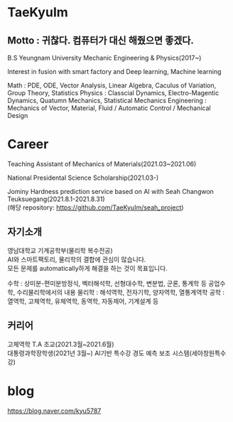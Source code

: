 # TaeKyuIm

## Motto : 귀찮다. 컴퓨터가 대신 해줬으면 좋겠다.  
 
 B.S Yeungnam University Mechanic Engineering & Physics(2017~)
 
 Interest in fusion with smart factory and Deep learning, Machine learning
 
 Math : PDE, ODE, Vector Analysis, Linear Algebra, Caculus of Variation, Group Theory, Statistics
 Physics : Classcial Dynamics, Electro-Magentic Dynamics, Quatumn Mechanics, Statistical Mechanics
 Engineering : Mechanics of Vector, Material, Fluid / Automatic Control / Mechanical Design
 
 # Career
 Teaching Assistant of Mechanics of Materials(2021.03~2021.06)
 
 National Presidental Science Scholarship(2021.03-)
 
 Jominy Hardness prediction service based on AI with Seah Changwon Teuksuegang(2021.8.1-2021.8.31)  
 (해당 repository: https://github.com/TaeKyuIm/seah_project)  
 
 ## 자기소개
 영남대학교 기계공학부(물리학 복수전공)  
 AI와 스마트팩토리, 물리학의 결합에 관심이 많습니다.  
 모든 문제를 automatically하게 해결을 하는 것이 목표입니다.  
 
 수학 : 상미분-편미분방정식, 벡터해석학, 선형대수학, 변분법, 군론, 통계학 등 공업수학, 수리물리학에서의 내용
 물리학 : 해석역학, 전자기학, 양자역학, 열통계역학
 공학 : 열역학, 고체역학, 유체역학, 동역학, 자동제어, 기계설계 등
 
 ## 커리어  
 고체역학 T.A 조교(2021.3월~2021.6월)  
 대통령과학장학생(2021년 3월~)
 AI기반 특수강 경도 예측 보조 시스템(세아창원특수강)
 # blog
 
 https://blog.naver.com/kyu5787
